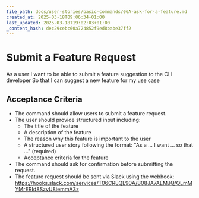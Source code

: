 ```yaml
---
file_path: docs/user-stories/basic-commands/06A-ask-for-a-feature.md
created_at: 2025-03-18T09:06:34+01:00
last_updated: 2025-03-18T19:02:03+01:00
_content_hash: dec29cebc60a724852f9ed8babe37ff2
---
```


# Submit a Feature Request

As a user
I want to be able to submit a feature suggestion to the CLI developer
So that I can suggest a new feature for my use case

## Acceptance Criteria
- The command should allow users to submit a feature request.
- The user should provide structured input including:
  - The title of the feature
  - A description of the feature
  - The reason why this feature is important to the user
  - A structured user story following the format: "As a ... I want ... so that ..." (required)
  - Acceptance criteria for the feature
- The command should ask for confirmation before submitting the request.
- The feature request should be sent via Slack using the webhook: https://hooks.slack.com/services/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